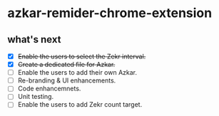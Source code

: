 # azkar-remider-chrome-extension

## what's next
- [x] ~~Enable the users to select the Zekr interval.~~ 
- [x] ~~Create a dedicated file for Azkar.~~
- [ ] Enable the users to add their own Azkar.
- [ ] Re-branding & UI enhancements. 
- [ ] Code enhancemnets. 
- [ ] Unit testing. 
- [ ] Enable the users to add Zekr count target.
